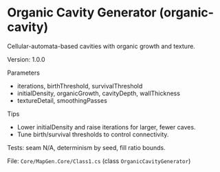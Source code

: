 # Organic Cavity Generator (organic-cavity)

Cellular-automata-based cavities with organic growth and texture.

Version: 1.0.0

Parameters

- iterations, birthThreshold, survivalThreshold
- initialDensity, organicGrowth, cavityDepth, wallThickness
- textureDetail, smoothingPasses

Tips

- Lower initialDensity and raise iterations for larger, fewer caves.
- Tune birth/survival thresholds to control connectivity.

Tests: seam N/A, determinism by seed, fill ratio bounds.

File: `Core/MapGen.Core/Class1.cs` (class `OrganicCavityGenerator`)
